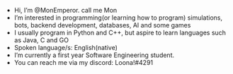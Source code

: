 - Hi, I’m @MonEmperor. call me Mon
- I’m interested in programming(or learning how to program) simulations, bots, backend development, databases, AI and some games
- I usually program in Python and C++, but aspire to learn languages such as Java, C and GO
- Spoken language/s: English(native)
- I’m currently a first year Software Engineering student.
- You can reach me via my discord: Loona!#4291

<!---
MonEmperor/MonEmperor is a ✨ special ✨ repository because its `README.md` (this file) appears on your GitHub profile.
You can click the Preview link to take a look at your changes.
--->
